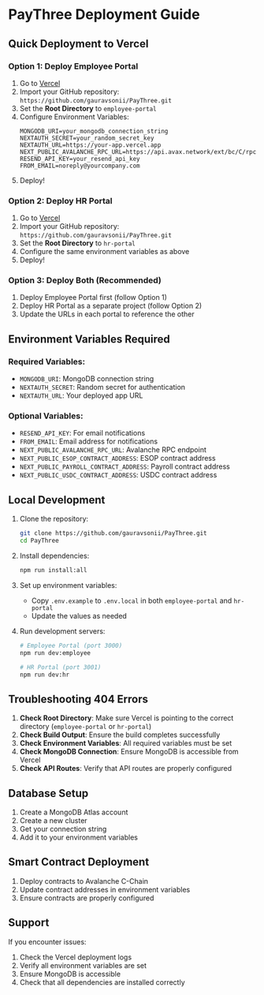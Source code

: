 # PayThree Deployment Guide

## Quick Deployment to Vercel

### Option 1: Deploy Employee Portal
1. Go to [Vercel](https://vercel.com)
2. Import your GitHub repository: `https://github.com/gauravsonii/PayThree.git`
3. Set the **Root Directory** to `employee-portal`
4. Configure Environment Variables:
   ```
   MONGODB_URI=your_mongodb_connection_string
   NEXTAUTH_SECRET=your_random_secret_key
   NEXTAUTH_URL=https://your-app.vercel.app
   NEXT_PUBLIC_AVALANCHE_RPC_URL=https://api.avax.network/ext/bc/C/rpc
   RESEND_API_KEY=your_resend_api_key
   FROM_EMAIL=noreply@yourcompany.com
   ```
5. Deploy!

### Option 2: Deploy HR Portal
1. Go to [Vercel](https://vercel.com)
2. Import your GitHub repository: `https://github.com/gauravsonii/PayThree.git`
3. Set the **Root Directory** to `hr-portal`
4. Configure the same environment variables as above
5. Deploy!

### Option 3: Deploy Both (Recommended)
1. Deploy Employee Portal first (follow Option 1)
2. Deploy HR Portal as a separate project (follow Option 2)
3. Update the URLs in each portal to reference the other

## Environment Variables Required

### Required Variables:
- `MONGODB_URI`: MongoDB connection string
- `NEXTAUTH_SECRET`: Random secret for authentication
- `NEXTAUTH_URL`: Your deployed app URL

### Optional Variables:
- `RESEND_API_KEY`: For email notifications
- `FROM_EMAIL`: Email address for notifications
- `NEXT_PUBLIC_AVALANCHE_RPC_URL`: Avalanche RPC endpoint
- `NEXT_PUBLIC_ESOP_CONTRACT_ADDRESS`: ESOP contract address
- `NEXT_PUBLIC_PAYROLL_CONTRACT_ADDRESS`: Payroll contract address
- `NEXT_PUBLIC_USDC_CONTRACT_ADDRESS`: USDC contract address

## Local Development

1. Clone the repository:
   ```bash
   git clone https://github.com/gauravsonii/PayThree.git
   cd PayThree
   ```

2. Install dependencies:
   ```bash
   npm run install:all
   ```

3. Set up environment variables:
   - Copy `.env.example` to `.env.local` in both `employee-portal` and `hr-portal`
   - Update the values as needed

4. Run development servers:
   ```bash
   # Employee Portal (port 3000)
   npm run dev:employee
   
   # HR Portal (port 3001)
   npm run dev:hr
   ```

## Troubleshooting 404 Errors

1. **Check Root Directory**: Make sure Vercel is pointing to the correct directory (`employee-portal` or `hr-portal`)
2. **Check Build Output**: Ensure the build completes successfully
3. **Check Environment Variables**: All required variables must be set
4. **Check MongoDB Connection**: Ensure MongoDB is accessible from Vercel
5. **Check API Routes**: Verify that API routes are properly configured

## Database Setup

1. Create a MongoDB Atlas account
2. Create a new cluster
3. Get your connection string
4. Add it to your environment variables

## Smart Contract Deployment

1. Deploy contracts to Avalanche C-Chain
2. Update contract addresses in environment variables
3. Ensure contracts are properly configured

## Support

If you encounter issues:
1. Check the Vercel deployment logs
2. Verify all environment variables are set
3. Ensure MongoDB is accessible
4. Check that all dependencies are installed correctly
